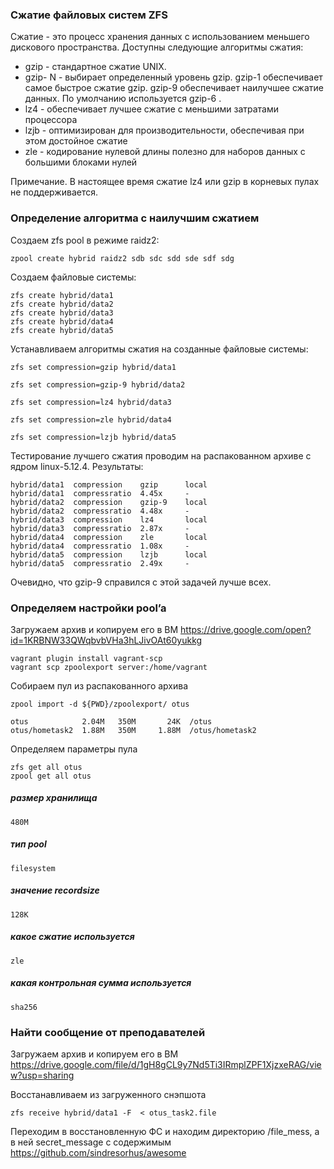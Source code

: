 ### Сжатие файловых систем ZFS

Сжатие - это процесс хранения данных с использованием меньшего дискового пространства. Доступны следующие алгоритмы сжатия:

- gzip - стандартное сжатие UNIX.
- gzip- N - выбирает определенный уровень gzip. gzip-1 обеспечивает самое быстрое сжатие gzip. gzip-9 обеспечивает наилучшее сжатие данных. По умолчанию используется gzip-6 .
- lz4 - обеспечивает лучшее сжатие с меньшими затратами процессора
- lzjb - оптимизирован для производительности, обеспечивая при этом достойное сжатие
- zle - кодирование нулевой длины полезно для наборов данных с большими блоками нулей

Примечание.  В настоящее время сжатие lz4 или gzip в корневых пулах не поддерживается.

### Определение алгоритма с наилучшим сжатием

Создаем zfs pool в режиме raidz2:
```
zpool create hybrid raidz2 sdb sdc sdd sde sdf sdg
```
Создаем файловые системы:
```
zfs create hybrid/data1
zfs create hybrid/data2
zfs create hybrid/data3
zfs create hybrid/data4
zfs create hybrid/data5
```
Устанавливаем алгоритмы сжатия на созданные файловые системы:

`zfs set compression=gzip hybrid/data1`

 `zfs set compression=gzip-9 hybrid/data2`
 
 `zfs set compression=lz4 hybrid/data3`
 
 `zfs set compression=zle hybrid/data4`
 
 `zfs set compression=lzjb hybrid/data5`
 
 Тестирование лучшего сжатия проводим на распакованном архиве c ядром linux-5.12.4.
 Результаты:
 
```
hybrid/data1  compression    gzip      local
hybrid/data1  compressratio  4.45x     -
hybrid/data2  compression    gzip-9    local
hybrid/data2  compressratio  4.48x     -
hybrid/data3  compression    lz4       local
hybrid/data3  compressratio  2.87x     -
hybrid/data4  compression    zle       local
hybrid/data4  compressratio  1.08x     -
hybrid/data5  compression    lzjb      local
hybrid/data5  compressratio  2.49x     -
```
Очевидно, что gzip-9 справился с этой задачей лучше всех.

 
 
### Определяем настройки pool’a
Загружаем архив и копируем его в ВМ
https://drive.google.com/open?id=1KRBNW33QWqbvbVHa3hLJivOAt60yukkg
```
vagrant plugin install vagrant-scp
vagrant scp zpoolexport server:/home/vagrant
```
Собираем пул из распакованного архива
```
zpool import -d ${PWD}/zpoolexport/ otus
```
```
otus            2.04M   350M       24K  /otus
otus/hometask2  1.88M   350M     1.88M  /otus/hometask2
```
Определяем параметры пула
```
zfs get all otus
zpool get all otus
```
##### размер хранилища
```
480M
```
##### тип pool
```
filesystem
```
##### значение recordsize
```
128K
```
##### какое сжатие используется
```
zle
```
##### какая контрольная сумма используется
```
sha256
```
### Найти сообщение от преподавателей
Загружаем архив и копируем его в ВМ 
https://drive.google.com/file/d/1gH8gCL9y7Nd5Ti3IRmplZPF1XjzxeRAG/view?usp=sharing

Восстанавливаем из загруженного снэпшота
```
zfs receive hybrid/data1 -F  < otus_task2.file
```
Переходим в восстановленную ФС и находим директорию /file_mess, а в ней secret_message c содержимым 
https://github.com/sindresorhus/awesome

